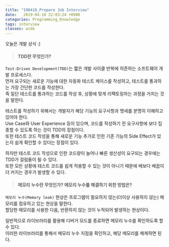 ```yaml
---
title: "190410_Prepare Job Interview"
date:   2019-04-10 22:03:24 +0900
categories: Programming_Knowledge
tags: interview
classes: wide
---
```


오늘은 개발 상식 :)  
  
> #### TDD란 무엇인가? 

`Test-Driven Development(TDD)`는 짧은 개발 사이클 반복에 의존하는 소프트웨어 개발 프로세스다.  
먼저 요구되는 새로운 기능에 대한 자동화 테스트 케이스를 작성하고, 테스트를 통과하는 가장 간단한 코드를 작성한다.  
즉 일단 테스트를 통과하는 코드를 작성 후, 상황에 맞게 리팩토링하는 과정을 거치는 것을 말한다.  
  
테스트를 작성하기 위해서는 개발자가 해당 기능의 요구사항과 명세를 분명히 이해하고 있어야 한다.  
Use Case와 User Experience 등이 있으며, 코드를 작성하기 전 요구사항에 보다 집중할 수 있도록 하는 것이 TDD의 장점이다.  
또한 테스트 코드 작성을 통해 새로운 기능 추가로 인한 기존 기능의 Side Effect가 있는지 쉽게 확인할 수 있다는 장점이 있다.  
  
하지만 테스트 코드 작성으로 인한 코드량이 늘어나 빠른 생산성이 요구되는 경우에는 TDD가 걸림돌이 될 수 있다.  
또한 모든 상황에 테스트 코드를 쉽게 적용할 수 있는 것이 아니기 때문에 배보다 배꼽이 더 커지는 경우가 발생할 수 있다.  

> #### 메모리 누수란 무엇인가? 메모리 누수를 해결하기 위한 방법은?

`메모리 누수(Memory leak)` 현상은 프로그램이 필요하지 않는(더이상 사용하지 않는) 메모리를 점유하고 있는 현상을 말한다.  
할당한 메모리를 사용한 다음, 반환하지 않는 것이 누적되어 발생하는 현상이다.  
  
일반적으로 라이브러리를 활용해 디버거 모드를 종료하면 메모리 누수를 확인하도록 할 수 있다.  
이러한 라이브러리를 통해서 메모리 누수 지점을 확인하고, 해당 메모리를 해제하면 된다.  
